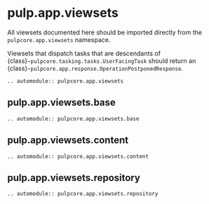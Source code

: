# pulp.app.viewsets

All viewsets documented here should be imported directly from the `pulpcore.app.viewsets` namespace.

Viewsets that dispatch tasks that are descendants of {class}`~pulpcore.tasking.tasks.UserFacingTask`
should return an {class}`~pulpcore.app.response.OperationPostponedResponse`.

```{eval-rst}
.. automodule:: pulpcore.app.viewsets
```

## pulp.app.viewsets.base

```{eval-rst}
.. automodule:: pulpcore.app.viewsets.base
```

## pulp.app.viewsets.content

```{eval-rst}
.. automodule:: pulpcore.app.viewsets.content
```

## pulp.app.viewsets.repository

```{eval-rst}
.. automodule:: pulpcore.app.viewsets.repository
```

